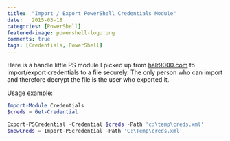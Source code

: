 ```yaml
---
title:  "Import / Export PowerShell Credentials Module"
date:   2015-03-18
categories: [PowerShell]
featured-image: powershell-logo.png
comments: true
tags: [Credentials, PowerShell]
---
```


Here is a handle little PS module I picked up from [halr9000.com](halr9000.com) to import/export credentials to a file securely. The only person who can import and therefore decrypt the file is the user who exported it.

Usage example:

``` powershell
Import-Module Credentials
$creds = Get-Credential

Export-PSCredential -Credential $creds -Path 'c:\temp\creds.xml'
$newCreds = Import-PScredential -Path 'C:\Temp\creds.xml'
```
